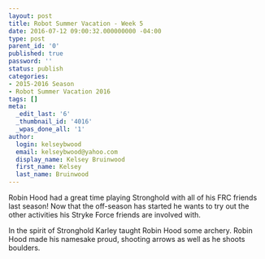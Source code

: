 ```yaml
---
layout: post
title: Robot Summer Vacation - Week 5
date: 2016-07-12 09:00:32.000000000 -04:00
type: post
parent_id: '0'
published: true
password: ''
status: publish
categories:
- 2015-2016 Season
- Robot Summer Vacation 2016
tags: []
meta:
  _edit_last: '6'
  _thumbnail_id: '4016'
  _wpas_done_all: '1'
author:
  login: kelseybwood
  email: kelseybwood@yahoo.com
  display_name: Kelsey Bruinwood
  first_name: Kelsey
  last_name: Bruinwood
---
```

<p>Robin Hood had a great time playing Stronghold with all of his FRC friends last season! Now that the off-season has started he wants to try out the other activities his Stryke Force friends are involved with.</p>
<p>In the spirit of Stronghold Karley taught Robin Hood some archery. Robin Hood made his namesake proud, shooting arrows as well as he shoots boulders.</p>
